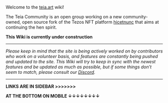 Welcome to the [teia.art](https://teia.art/) wiki!

The Teia Community is an open group working on a new community-owned, open source fork of the Tezos NFT platform [hicetnunc](https://www.hicetnunc.xyz/) that aims at continuing the hen spirit.

**This Wiki is currently under construction**

***
_Please keep in mind that the site is being actively worked on by contributors who work on a volunteer basis, and features are constantly being pushed and updated to the site. This Wiki will try to keep in sync with the newest features and be updated as much as possible, but if some things don’t seem to match, please consult our [Discord](https://discord.gg/JV2ehAn2)._


***

**LINKS ARE IN SIDEBAR >>>>>>>**

**AT THE BOTTOM ON MOBILE ↓↓↓↓↓↓↓↓**
